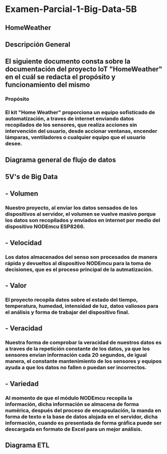 # Examen-Parcial-1-Big-Data-5B
## HomeWeather

## Descripción General
## El siguiente documento consta sobre la documentación del proyecto IoT "HomeWeather" en el cuál se redacta el propósito y funcionamiento del mismo
### Propósito
### El kit "Home Weather" proporciona un equipo sofisticado de automatización, a traves de internet enviando datos recopilados de los sensores, que realiza acciones sin intervención del usuario, desde accionar ventanas, encender lámparas, ventiladores o cualquier equipo que el usuario desee.

## Diagrama general de flujo de datos

## 5V's de Big Data
## - Volumen
### Nuestro proyecto, al enviar los datos sensados de los dispositivos al servidor, el volumen se vuelve masivo porque los datos son recopilados y enviados en internet por medio del dispositivo NODEmcu ESP8266.
## - Velocidad
### Los datos almacenados del senso son procesados de manera rápida y devueltos al dispositivo NODEmcu para la toma de decisiones, que es el proceso principal de la autmatización.
## - Valor
### El proyecto recopila datos sobre el estado del tiempo, temperatura, humedad, intensidad de luz, datos valiosos para el análisis y forma de trabajar del dispositivo final.
## - Veracidad
### Nuestra forma de comprobar la veracidad de nuestros datos es a traves de la repetición constante de los datos, ya que los sensores envian información cada 20 segundos, de igual manera, el constante mantenimiento de los sensores y equipos ayuda a que los datos no fallen o puedan ser incorrectos.
## - Variedad
### Al momento de que el módulo NODEmcu recopila la información, dicha información se almacena de forma numérica, después del proceso de encapsulación, la manda en forma de texto e la base de datos alojada en el servidor, dicha información, cuando es presentada de forma gráfica puede ser descargada en formato de Excel para un mejor análisis.

## Diagrama ETL
